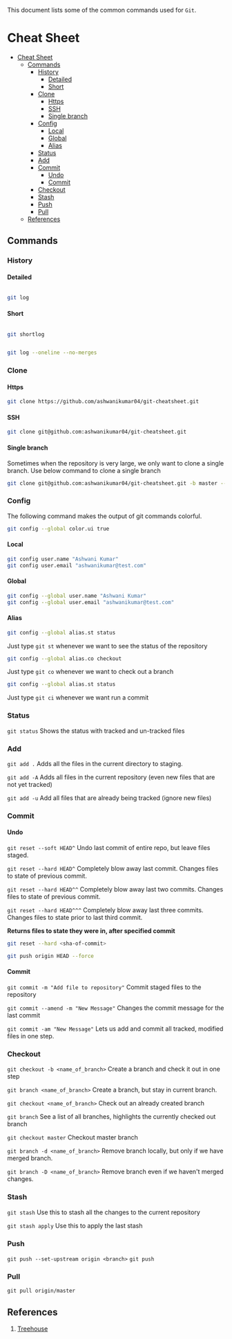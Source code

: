 This document lists some of the common commands used for `Git`.

# Cheat Sheet
- [Cheat Sheet](#cheat-sheet)
  * [Commands](#commands)
    + [History](#history)
      - [Detailed](#detailed)
      - [Short](#short)
    + [Clone](#clone)
      - [Https](#https)
      - [SSH](#ssh)
      - [Single branch](#single-branch)
    + [Config](#config)
      - [Local](#local)
      - [Global](#global)
      - [Alias](#alias)
    + [Status](#status)
    + [Add](#add)
    + [Commit](#commit)
      - [Undo](#undo)
      - [Commit](#commit-1)
    + [Checkout](#checkout)
    + [Stash](#stash)
    + [Push](#push)
    + [Pull](#pull)
  * [References](#references)

## Commands

### History 

#### Detailed

```sh

git log

```

#### Short

```sh

git shortlog

```

```sh

git log --oneline --no-merges

```

### Clone

#### Https

```sh
git clone https://github.com/ashwanikumar04/git-cheatsheet.git
```

#### SSH

```sh
git clone git@github.com:ashwanikumar04/git-cheatsheet.git

```
#### Single branch
Sometimes when the repository is very large, we only want to clone a single branch. Use below command to clone a single branch
```sh
git clone git@github.com:ashwanikumar04/git-cheatsheet.git -b master --single-branch

```

### Config

The following command makes the output of git commands colorful.
```sh
git config --global color.ui true
```

#### Local

```sh
git config user.name "Ashwani Kumar"
git config user.email "ashwanikumar@test.com"
```

#### Global


```sh
git config --global user.name "Ashwani Kumar"
git config --global user.email "ashwanikumar@test.com"
```

#### Alias

```sh
git config --global alias.st status
```
Just type `git st` whenever we want to see the status of the repository


```sh
git config --global alias.co checkout
```
Just type `git co` whenever we want to check out a branch


```sh
git config --global alias.st status
```
Just type `git ci` whenever we want run a commit

### Status

`git status` Shows the status with tracked and un-tracked files

### Add

```git add .``` Adds all the files in the current directory to staging.

```git add -A``` Adds all files in the current repository (even new files that are not yet tracked)

```git add -u```  Add all files that are already being tracked (ignore new files)

### Commit

#### Undo

`git reset --soft HEAD^` Undo last commit of entire repo, but leave files staged.

`git reset --hard HEAD^` Completely blow away last commit. Changes files to state of previous commit.

`git reset --hard HEAD^^` Completely blow away last two commits. Changes files to state of previous commit.

`git reset --hard HEAD^^^` Completely blow away last three commits. Changes files to state prior to last third commit.


**Returns files to state they were in, after specified commit**

```sh
git reset --hard <sha-of-commit>

git push origin HEAD --force

```

#### Commit

`git commit -m "Add file to repository"` Commit staged files to the repository

`git commit --amend -m "New Message"` Changes the commit message for the last commit

`git commit -am "New Message"` Lets us add and commit all tracked, modified files in one step.

### Checkout

`git checkout -b <name_of_branch>` Create a branch and check it out in one step

`git branch <name_of_branch>` Create a branch, but stay in current branch.

`git checkout <name_of_branch>` Check out an already created branch

`git branch` See a list of all branches, highlights the currently checked out branch

`git checkout master` Checkout master branch

`git branch -d <name_of_branch>` Remove branch locally, but only if we have merged branch.

`git branch -D <name_of_branch>` Remove branch even if we haven't merged changes.

### Stash

`git stash` Use this to stash all the changes to the current repository

`git stash apply` Use this to apply the last stash

### Push

`git push --set-upstream origin <branch>`
`git push`

### Pull

`git pull origin/master`


## References

1. [Treehouse](https://github.com/treehouse-dave/get-acquainted-with-git)
